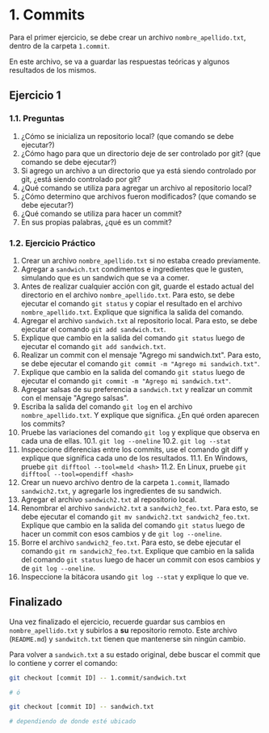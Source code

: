 # 1. Commits

Para el primer ejercicio, se debe crear un archivo `nombre_apellido.txt`, dentro de la carpeta `1.commit`.

En este archivo, se va a guardar las respuestas teóricas y algunos resultados de los mismos.

## Ejercicio 1

### 1.1. Preguntas

1. ¿Cómo se inicializa un repositorio local? (que comando se debe ejecutar?)
2. ¿Cómo hago para que un directorio deje de ser controlado por git? (que comando se debe ejecutar?)
3. Si agrego un archivo a un directorio que ya está siendo controlado por git, ¿está siendo controlado por git?
4. ¿Qué comando se utiliza para agregar un archivo al repositorio local?
5. ¿Cómo determino que archivos fueron modificados? (que comando se debe ejecutar?)
6. ¿Qué comando se utiliza para hacer un commit? 
7. En sus propias palabras, ¿qué es un commit?

### 1.2. Ejercicio Práctico

1. Crear un archivo `nombre_apellido.txt` si no estaba creado previamente.
2. Agregar a `sandwich.txt` condimentos e ingredientes que le gusten, simulando que es un sandwich que se va a comer.
3. Antes de realizar cualquier acción con git, guarde el estado actual del directorio en el archivo `nombre_apellido.txt`. Para esto, se debe ejecutar el comando `git status` y copiar el resultado en el archivo `nombre_apellido.txt`. Explique que significa la salida del comando.
4. Agregar el archivo `sandwich.txt` al repositorio local. Para esto, se debe ejecutar el comando `git add sandwich.txt`.
5. Explique que cambio en la salida del comando `git status` luego de ejecutar el comando `git add sandwich.txt`.
6. Realizar un commit con el mensaje "Agrego mi sandwich.txt". Para esto, se debe ejecutar el comando `git commit -m "Agrego mi sandwich.txt"`.
7. Explique que cambio en la salida del comando `git status` luego de ejecutar el comando `git commit -m "Agrego mi sandwich.txt"`.
8. Agregar salsas de su preferencia a `sandwich.txt` y realizar un commit con el mensaje "Agrego salsas".
9. Escriba la salida del comando `git log` en el archivo `nombre_apellido.txt`. Y explique que significa. ¿En qué orden aparecen los commits?
10. Pruebe las variaciones del comando `git log` y explique que observa en cada una de ellas.
    10.1. `git log --oneline`
    10.2. `git log --stat`
11. Inspeccione diferencias entre los commits, use el comando git diff <hash> <hash> y explique que significa cada uno de los resultados.
    11.1. En Windows, pruebe `git difftool --tool=meld <hash>`
    11.2. En Linux, pruebe `git difftool --tool=opendiff <hash>`
12. Crear un nuevo archivo dentro de la carpeta `1.commit`, llamado `sandwich2.txt`, y agregarle los ingredientes de su sandwich.
13. Agregar el archivo `sandwich2.txt` al repositorio local.
14. Renombrar el archivo `sandwich2.txt` a `sandwich2_feo.txt`. Para esto, se debe ejecutar el comando `git mv sandwich2.txt sandwich2_feo.txt`. Explique que cambio en la salida del comando `git status` luego de hacer un commit con esos cambios y de `git log --oneline`.
15. Borre el archivo `sandwich2_feo.txt`. Para esto, se debe ejecutar el comando `git rm sandwich2_feo.txt`. Explique que cambio en la salida del comando `git status` luego de hacer un commit con esos cambios y de `git log --oneline`.
16. Inspeccione la bitácora usando `git log --stat` y explique lo que ve.

## Finalizado

Una vez finalizado el ejercicio, recuerde guardar sus cambios en `nombre_apellido.txt` y subirlos a **su** repositorio remoto. Este archivo (`README.md`) y `sandwitch.txt` tienen que mantenerse sin ningún cambio.

Para volver a `sandwich.txt` a su estado original, debe buscar el commit que lo contiene y correr el comando:
```bash
git checkout [commit ID] -- 1.commit/sandwich.txt

# ó

git checkout [commit ID] -- sandwich.txt

# dependiendo de donde esté ubicado
```
